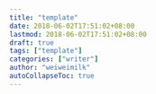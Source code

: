 ```yaml
---
title: "template"
date: 2018-06-02T17:51:02+08:00
lastmod: 2018-06-02T17:51:02+08:00
draft: true
tags: ["template"]
categories: ["writer"]
author: "weiweimilk"
autoCollapseToc: true
---
```



